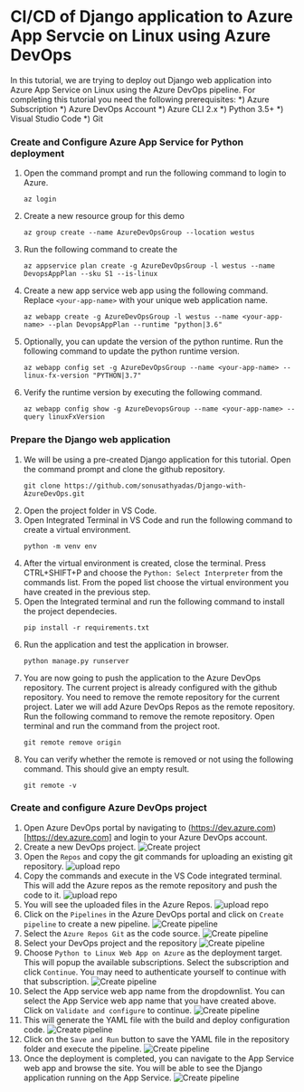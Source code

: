 # CI/CD of Django application to Azure App Servcie on Linux using Azure DevOps

In this tutorial, we are trying to deploy out Django web application into Azure App Service on Linux using the Azure DevOps pipeline. For completing this tutorial you need the following prerequisites:
    *) Azure Subscription
    *) Azure DevOps Account
    *) Azure CLI 2.x
    *) Python 3.5+ 
    *) Visual Studio Code
    *) Git 

### Create and Configure Azure App Service for Python deployment
1) Open the command prompt and run the following command to login to Azure.
    ```
    az login
    ```
2) Create a new resource group for this demo
    ```
    az group create --name AzureDevOpsGroup --location westus
    ```
3) Run the following command to create the 
    ```
    az appservice plan create -g AzureDevOpsGroup -l westus --name DevopsAppPlan --sku S1 --is-linux
    ```
4) Create a new app service web app using the following command. Replace `<your-app-name>` with your unique web application name.
    ```
    az webapp create -g AzureDevOpsGroup -l westus --name <your-app-name> --plan DevopsAppPlan --runtime "python|3.6"    
    ```
5) Optionally, you can update the version of the python runtime. Run the following command to update the python runtime version.
    ```
    az webapp config set -g AzureDevOpsGroup --name <your-app-name> --linux-fx-version "PYTHON|3.7"
    ```
6) Verify the runtime version by executing the following command.
    ```
    az webapp config show -g AzureDevopsGroup --name <your-app-name> --query linuxFxVersion
    ```
### Prepare the Django web application
1) We will be using a pre-created Django application for this tutorial. Open the command prompt and clone the github repository.
    ```
    git clone https://github.com/sonusathyadas/Django-with-AzureDevOps.git
    ```
2) Open the project folder in VS Code.
3) Open Integrated Terminal in VS Code and run the following command to create a virtual environment.
    ```
    python -m venv env
    ```
4) After the virtual environment is created, close the terminal. Press CTRL+SHIFT+P and choose the `Python: Select Interpreter` from the commands list. From the poped list choose the virtual environment you have created in the previous step.
5) Open the Integrated terminal and run the following command to install the project dependecies.
    ```
    pip install -r requirements.txt
    ```
6) Run the application and test the application in browser. 
    ```
    python manage.py runserver
    ```
7) You are now going to push the application to the Azure DevOps repository. The current project is already configured with the github repository. You need to remove the remote repository for the current project. Later we will add Azure DevOps Repos as the remote repository. Run the following command to remove the remote repository. Open terminal and run the command from the project root.
    ```
    git remote remove origin
    ```
8) You can verify whether the remote is removed or not using the following command. This should give an empty result.
    ```
    git remote -v
    ```
### Create and configure Azure DevOps project
1) Open Azure DevOps portal by navigating to (https://dev.azure.com)[https://dev.azure.com] and login to your Azure DevOps account.
2) Create a new DevOps project.
    ![Create project](/resources/image1.png)
3) Open the `Repos` and copy the git commands for uploading an existing git repository.
    ![upload repo](/resources/image2.png)
4) Copy the commands and execute in the VS Code integrated terminal. This will add the Azure repos as the remote repository and push the code to it.
    ![upload repo](/resources/image3.png)
5) You will see the uploaded files in the Azure Repos.
    ![upload repo](/resources/image4.png)
6) Click on the `Pipelines` in the Azure DevOps portal and click on `Create pipeline` to create a new pipeline.
    ![Create pipeline](/resources/image5.png)
7) Select the `Azure Repos Git` as the code source.
    ![Create pipeline](/resources/image6.png)
8) Select your DevOps project and the repository
    ![Create pipeline](/resources/image7.png)
9) Choose `Python to Linux Web App on Azure` as the deployment target. This will popup the available subscriptions. Select the subscription and click `Continue`. You may need to authenticate yourself to continue with that subscription.
    ![Create pipeline](/resources/image8.png)
10) Select the App service web app name from the dropdownlist. You can select the App Service web app name that you have created above. Click on `Validate and configure` to continue.
    ![Create pipeline](/resources/image9.png)
11) This will generate the YAML file with the build and deploy configuration code.
    ![Create pipeline](/resources/image10.png)
12) Click on the `Save and Run` button to save the YAML file in the repository folder and execute the pipeline.
    ![Create pipeline](/resources/image11.png)
13) Once the deployment is completed, you can navigate to the App Service web app and browse the site. You will be able to see the Django application running on the App Service.
    ![Create pipeline](/resources/image12.png)
